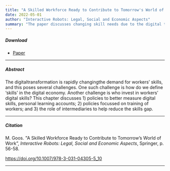 ```yaml
---
title: "A Skilled Workforce Ready to Contribute to Tomorrow's World of Work" 
date: 2022-05-01 
author: "Interactive Robots: Legal, Social and Economic Aspects"
summary: "The paper discusses changing skill needs due to the digital transformation."
---
```


##### Download

+ [Paper](/16.pdf)
---

##### Abstract

The digitaltransformation is rapidly changingthe demand for workers’ skills, and this poses several challenges. One such challenge is how do we define ‘skills’ in the digital economy. Another challenge is who invest in workers’ digital skills? This chapter discusses 1) policies to better measure digital skills, personal learning accounts; 2) policies focussed on training of workers; and 3) the role of intermediaries to help reduce the skills gap.

---

##### Citation

M. Goos. "A Skilled Workforce Ready to Contribute to Tomorrow’s World of Work”, *Interactive Robots: Legal, Social and Economic Aspects*, Springer, p. 56-58.

https://doi.org/10.1007/978-3-031-04305-5_10 

---


